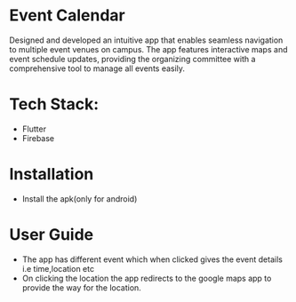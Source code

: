 # Event Calendar
Designed and developed an intuitive app that enables seamless navigation to multiple event venues on campus. The app features interactive maps and event schedule updates, providing the organizing committee with a comprehensive tool to manage all events easily.

# Tech Stack:
* Flutter
* Firebase

# Installation
* Install the apk(only for android)

# User Guide
* The app has different event which when clicked gives the event details i.e time,location etc
* On clicking the location the app redirects to the google maps app to provide the way for the location.
